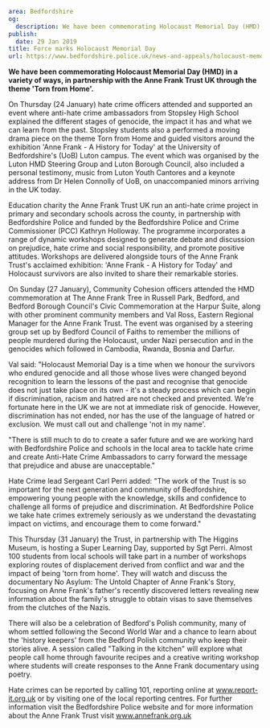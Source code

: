 ```yaml
area: Bedfordshire
og:
  description: We have been commemorating Holocaust Memorial Day (HMD) in a variety of ways.
publish:
  date: 29 Jan 2019
title: Force marks Holocaust Memorial Day
url: https://www.bedfordshire.police.uk/news-and-appeals/holocaust-memorial-day-2019
```

**We have been commemorating Holocaust Memorial Day (HMD) in a variety of ways, in partnership with the Anne Frank Trust UK through the theme 'Torn from Home'.**

On Thursday (24 January) hate crime officers attended and supported an event where anti-hate crime ambassadors from Stopsley High School explained the different stages of genocide, the impact it has and what we can learn from the past. Stopsley students also a performed a moving drama piece on the theme Torn from Home and guided visitors around the exhibition 'Anne Frank - A History for Today' at the University of Bedfordshire's (UoB) Luton campus. The event which was organised by the Luton HMD Steering Group and Luton Borough Council, also included a personal testimony, music from Luton Youth Cantores and a keynote address from Dr Helen Connolly of UoB, on unaccompanied minors arriving in the UK today.

Education charity the Anne Frank Trust UK run an anti-hate crime project in primary and secondary schools across the county, in partnership with Bedfordshire Police and funded by the Bedfordshire Police and Crime Commissioner (PCC) Kathryn Holloway. The programme incorporates a range of dynamic workshops designed to generate debate and discussion on prejudice, hate crime and social responsibility, and promote positive attitudes. Workshops are delivered alongside tours of the Anne Frank Trust's acclaimed exhibition: 'Anne Frank - A History for Today' and Holocaust survivors are also invited to share their remarkable stories.

On Sunday (27 January), Community Cohesion officers attended the HMD commemoration at The Anne Frank Tree in Russell Park, Bedford, and Bedford Borough Council's Civic Commemoration at the Harpur Suite, along with other prominent community members and Val Ross, Eastern Regional Manager for the Anne Frank Trust. The event was organised by a steering group set up by Bedford Council of Faiths to remember the millions of people murdered during the Holocaust, under Nazi persecution and in the genocides which followed in Cambodia, Rwanda, Bosnia and Darfur.

Val said: "Holocaust Memorial Day is a time when we honour the survivors who endured genocide and all those whose lives were changed beyond recognition to learn the lessons of the past and recognise that genocide does not just take place on its own - it's a steady process which can begin if discrimination, racism and hatred are not checked and prevented. We're fortunate here in the UK we are not at immediate risk of genocide. However, discrimination has not ended, nor has the use of the language of hatred or exclusion. We must call out and challenge 'not in my name'.

"There is still much to do to create a safer future and we are working hard with Bedfordshire Police and schools in the local area to tackle hate crime and create Anti-Hate Crime Ambassadors to carry forward the message that prejudice and abuse are unacceptable."

Hate Crime lead Sergeant Carl Perri added: "The work of the Trust is so important for the next generation and community of Bedfordshire, empowering young people with the knowledge, skills and confidence to challenge all forms of prejudice and discrimination. At Bedfordshire Police we take hate crimes extremely seriously as we understand the devastating impact on victims, and encourage them to come forward."

This Thursday (31 January) the Trust, in partnership with The Higgins Museum, is hosting a Super Learning Day, supported by Sgt Perri. Almost 100 students from local schools will take part in a number of workshops exploring routes of displacement derived from conflict and war and the impact of being 'torn from home'. They will watch and discuss the documentary No Asylum: The Untold Chapter of Anne Frank's Story, focusing on Anne Frank's father's recently discovered letters revealing new information about the family's struggle to obtain visas to save themselves from the clutches of the Nazis.

There will also be a celebration of Bedford's Polish community, many of whom settled following the Second World War and a chance to learn about the 'history keepers' from the Bedford Polish community who keep their stories alive. A session called "Talking in the kitchen" will explore what people call home through favourite recipes and a creative writing workshop where students will create responses to the Anne Frank documentary using poetry.

Hate crimes can be reported by calling 101, reporting online at www.report-it.org.uk or by visiting one of the local reporting centres. For further information visit the Bedfordshire Police website and for more information about the Anne Frank Trust visit www.annefrank.org.uk
